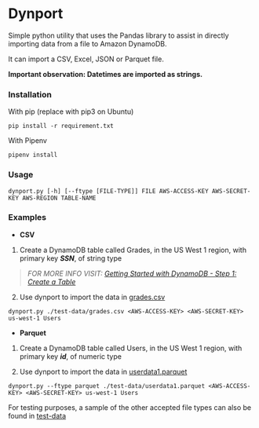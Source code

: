 # Dynport

Simple python utility that uses the Pandas library to assist in directly importing data from a file to Amazon DynamoDB.

It can import a CSV, Excel, JSON or Parquet file.

**Important observation: Datetimes are imported as strings.**

### Installation
With pip (replace with pip3 on Ubuntu)
```
pip install -r requirement.txt
```
With Pipenv
```
pipenv install
```

### Usage
```
dynport.py [-h] [--ftype [FILE-TYPE]] FILE AWS-ACCESS-KEY AWS-SECRET-KEY AWS-REGION TABLE-NAME
```

### Examples

- **CSV**

1. Create a DynamoDB table called Grades, in the US West 1 region, with primary key **_SSN_**, of string type

> *FOR MORE INFO VISIT: [Getting Started with DynamoDB - Step 1: Create a Table](https://docs.aws.amazon.com/amazondynamodb/latest/developerguide/getting-started-step-1.html)*

2. Use dynport to import the data in [grades.csv](./test-data/grades.csv)
```
dynport.py ./test-data/grades.csv <AWS-ACCESS-KEY> <AWS-SECRET-KEY> us-west-1 Users
```

- **Parquet**

1. Create a DynamoDB table called Users, in the US West 1 region, with primary key **_id_**, of numeric type

2. Use dynport to import the data in [userdata1.parquet](./test-data/userdata1.parquet)
```
dynport.py --ftype parquet ./test-data/userdata1.parquet <AWS-ACCESS-KEY> <AWS-SECRET-KEY> us-west-1 Users
```

For testing purposes, a sample of the other accepted file types can also be found in [test-data](./test-data)